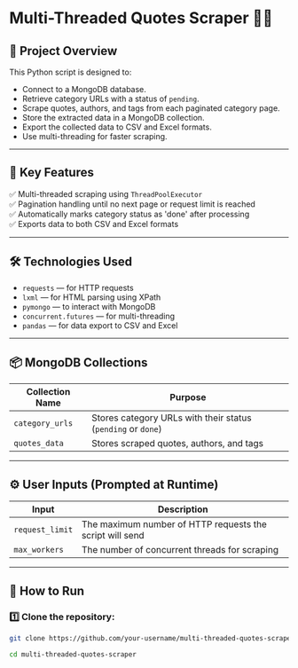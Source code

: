 # Multi-Threaded Quotes Scraper 📝🚀

## 📖 Project Overview

This Python script is designed to:
- Connect to a MongoDB database.
- Retrieve category URLs with a status of `pending`.
- Scrape quotes, authors, and tags from each paginated category page.
- Store the extracted data in a MongoDB collection.
- Export the collected data to CSV and Excel formats.
- Use multi-threading for faster scraping.

---

## 📂 Key Features

✅ Multi-threaded scraping using `ThreadPoolExecutor`  
✅ Pagination handling until no next page or request limit is reached  
✅ Automatically marks category status as 'done' after processing  
✅ Exports data to both CSV and Excel formats  

---

## 🛠️ Technologies Used
- `requests` — for HTTP requests  
- `lxml` — for HTML parsing using XPath  
- `pymongo` — to interact with MongoDB  
- `concurrent.futures` — for multi-threading  
- `pandas` — for data export to CSV and Excel  

---

## 📦 MongoDB Collections
| Collection Name   | Purpose                                                      |
|-------------------|--------------------------------------------------------------|
| `category_urls`   | Stores category URLs with their status (`pending` or `done`) |
| `quotes_data`     | Stores scraped quotes, authors, and tags                    |

---

## ⚙️ User Inputs (Prompted at Runtime)
| Input                | Description                                               |
|----------------------|-----------------------------------------------------------|
| `request_limit`      | The maximum number of HTTP requests the script will send |
| `max_workers`        | The number of concurrent threads for scraping            |

---

## 📜 How to Run

### 1️⃣ Clone the repository:
```bash
git clone https://github.com/your-username/multi-threaded-quotes-scraper.git

cd multi-threaded-quotes-scraper
